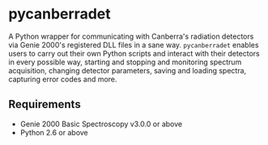 # pycanberradet
A Python wrapper for communicating with Canberra's radiation detectors via Genie 2000's registered DLL files in a sane way. `pycanberradet` enables users to carry out their own Python scripts and interact with their detectors in every possible way, starting and stopping and monitoring spectrum acquisition, changing detector parameters, saving and loading spectra, capturing error codes and more.

## Requirements

* Genie 2000 Basic Spectroscopy v3.0.0 or above
* Python 2.6 or above
